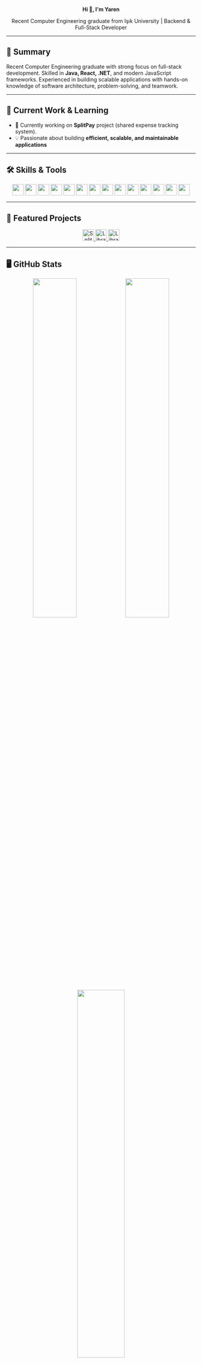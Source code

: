 <p align="center">
  <strong>Hi 👋, I'm Yaren</strong>
</p>

<p align="center">
  Recent Computer Engineering graduate from Işık University | Backend & Full-Stack Developer
</p>

---

## 💼 Summary
Recent Computer Engineering graduate with strong focus on full-stack development. Skilled in **Java, React, .NET**, and modern JavaScript frameworks. Experienced in building scalable applications with hands-on knowledge of software architecture, problem-solving, and teamwork.

---

## 🔭 Current Work & Learning
- 🔭 Currently working on **SplitPay** project (shared expense tracking system).  
- 💡 Passionate about building **efficient, scalable, and maintainable applications**  

---

## 🛠 Skills & Tools

<p align="center">
  <img src="https://img.shields.io/badge/Java-%23ED8B00?style=flat&logo=java&logoColor=white" height="30"/>
  <img src="https://img.shields.io/badge/C%23-%23239120?style=flat&logo=c-sharp&logoColor=white" height="30"/>
  <img src="https://img.shields.io/badge/JavaScript-%23F7DF1E?style=flat&logo=javascript&logoColor=black" height="30"/>
  <img src="https://img.shields.io/badge/React-%2320232a?style=flat&logo=react&logoColor=61DAFB" height="30"/>
  <img src="https://img.shields.io/badge/ReactNative-%2361DAFB?style=flat&logo=react&logoColor=white" height="30"/>
  <img src="https://img.shields.io/badge/HTML5-%23E34F26?style=flat&logo=html5&logoColor=white" height="30"/>
  <img src="https://img.shields.io/badge/CSS3-%231572B6?style=flat&logo=css3&logoColor=white" height="30"/>
  <img src="https://img.shields.io/badge/.NET-%23512BD4?style=flat&logo=dotnet&logoColor=white" height="30"/>
  <img src="https://img.shields.io/badge/MS SQL-%230072C6?style=flat&logo=microsoft-sql-server&logoColor=white" height="30"/>
  <img src="https://img.shields.io/badge/RabbitMQ-%23FF6600?style=flat&logo=rabbitmq&logoColor=white" height="30"/>
  <img src="https://img.shields.io/badge/Postman-%23FF6C37?style=flat&logo=postman&logoColor=white" height="30"/>
  <img src="https://img.shields.io/badge/Node.js-%339933?style=flat&logo=node.js&logoColor=white" height="30"/>
  <img src="https://img.shields.io/badge/JavaFX-%23007ACC?style=flat&logoColor=white" height="30"/>
  <img src="https://img.shields.io/badge/JDBC-%23A52A2A?style=flat&logoColor=white" height="30"/>
</p>

---

## 🚀 Featured Projects

<p align="center">
 
  <a href="https://github.com/yarenkiy/SplitPay" target="_blank">
    <img src="https://img.shields.io/badge/SplitPay-React%2F.NET-blue" alt="SplitPay" height="30">
  </a>
  <a href="https://github.com/yarenkiy/LibraryManagementWeb" target="_blank">
    <img src="https://img.shields.io/badge/LibraryWeb-C%23%2FMVC-orange" alt="Library Management Web" height="30">
  </a>
  <a href="https://github.com/yarenkiy/LibraryManagementDesktop" target="_blank">
    <img src="https://img.shields.io/badge/LibraryDesktop-Java%2FJavaFX-red" alt="Library Management Desktop" height="30">
  </a>
</p>

---

## 🖥️ GitHub Stats

<p align="center">
  <img src="https://github-readme-stats.vercel.app/api?username=yarenkiy&show_icons=true&count_private=true&hide_title=true&theme=radical" width="48%" />
  <img src="https://github-readme-stats.vercel.app/api/top-langs/?username=yarenkiy&layout=compact&theme=radical" width="48%" />
</p>

<p align="center">
  <img src="https://github-readme-streak-stats.herokuapp.com/?user=yarenkiy&theme=radical" width="50%" />
</p>

---

## 🤝 Connect with Me

<p align="center">
  <a href="mailto:yarennkiy@outlook.com">
    <img src="https://img.shields.io/badge/Email-D14836?style=for-the-badge&logo=gmail&logoColor=white" alt="Email" />
  </a>
  <a href="https://www.linkedin.com/in/yaren-kiy/" target="_blank">
    <img src="https://img.shields.io/badge/LinkedIn-0077B5?style=for-the-badge&logo=linkedin&logoColor=white" alt="LinkedIn" />
  </a>
  <a href="https://github.com/yarenkiy" target="_blank">
    <img src="https://img.shields.io/badge/GitHub-181717?style=for-the-badge&logo=github&logoColor=white" alt="GitHub" />
  </a>
</p>
